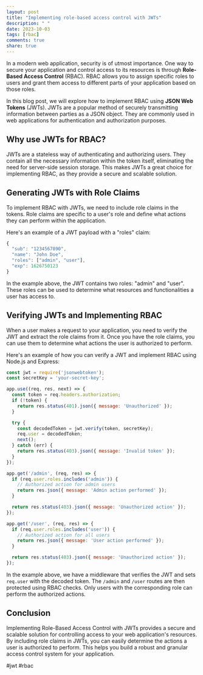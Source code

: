 ```yaml
---
layout: post
title: "Implementing role-based access control with JWTs"
description: " "
date: 2023-10-03
tags: [rbac]
comments: true
share: true
---
```


In a modern web application, security is of utmost importance. One way to secure your application and control access to its resources is through **Role-Based Access Control** (RBAC). RBAC allows you to assign specific roles to users and grant them access to different parts of your application based on those roles. 

In this blog post, we will explore how to implement RBAC using **JSON Web Tokens** (JWTs). JWTs are a popular method of securely transmitting information between parties as a JSON object. They are commonly used in web applications for authentication and authorization purposes.

## Why use JWTs for RBAC?

JWTs are a stateless way of authenticating and authorizing users. They contain all the necessary information within the token itself, eliminating the need for server-side session storage. This makes JWTs a great choice for implementing RBAC, as they provide a secure and scalable solution.

## Generating JWTs with Role Claims

To implement RBAC with JWTs, we need to include role claims in the tokens. Role claims are specific to a user's role and define what actions they can perform within the application.

Here's an example of a JWT payload with a "roles" claim:

```javascript
{
  "sub": "1234567890",
  "name": "John Doe",
  "roles": ["admin", "user"],
  "exp": 1626750123
}
```

In the example above, the JWT contains two roles: "admin" and "user". These roles can be used to determine what resources and functionalities a user has access to.

## Verifying JWTs and Implementing RBAC

When a user makes a request to your application, you need to verify the JWT and extract the role claims from it. Once you have the role claims, you can use them to determine what actions the user is authorized to perform.

Here's an example of how you can verify a JWT and implement RBAC using Node.js and Express:

```javascript
const jwt = require('jsonwebtoken');
const secretKey = 'your-secret-key';

app.use((req, res, next) => {
  const token = req.headers.authorization;
  if (!token) {
    return res.status(401).json({ message: 'Unauthorized' });
  }

  try {
    const decodedToken = jwt.verify(token, secretKey);
    req.user = decodedToken;
    next();
  } catch (err) {
    return res.status(403).json({ message: 'Invalid token' });
  }
});

app.get('/admin', (req, res) => {
  if (req.user.roles.includes('admin')) {
    // Authorized action for admin users
    return res.json({ message: 'Admin action performed' });
  }

  return res.status(403).json({ message: 'Unauthorized action' });
});

app.get('/user', (req, res) => {
  if (req.user.roles.includes('user')) {
    // Authorized action for all users
    return res.json({ message: 'User action performed' });
  }

  return res.status(403).json({ message: 'Unauthorized action' });
});
```

In the example above, we have a middleware that verifies the JWT and sets `req.user` with the decoded token. The `/admin` and `/user` routes are then protected using RBAC checks. Only users with the corresponding role can perform the authorized actions.

## Conclusion

Implementing Role-Based Access Control with JWTs provides a secure and scalable solution for controlling access to your web application's resources. By including role claims in JWTs, you can easily determine the actions a user is authorized to perform. This helps you build a robust and granular access control system for your application.

#jwt #rbac